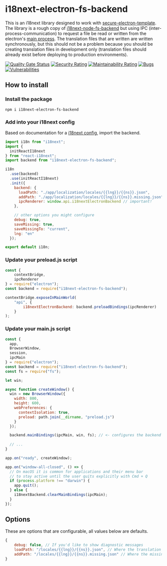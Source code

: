 # i18next-electron-fs-backend
This is an i18next library designed to work with [secure-electron-template](https://github.com/reZach/secure-electron-template). The library is a rough copy of [i18next-node-fs-backend](https://github.com/i18next/i18next-node-fs-backend) but using IPC (inter-process-communication) to request a file be read or written from the electron's [main process](https://electronjs.org/docs/api/ipc-main). The translation files that are written are written synchronously, but this should not be a problem because you should be creating translation files in development only (translation files should already exist before deploying to production environments).

[![Quality Gate Status](https://sonarcloud.io/api/project_badges/measure?project=reZach_i18next-electron-fs-backend&metric=alert_status)](https://sonarcloud.io/dashboard?id=reZach_i18next-electron-fs-backend)
[![Security Rating](https://sonarcloud.io/api/project_badges/measure?project=reZach_i18next-electron-fs-backend&metric=security_rating)](https://sonarcloud.io/dashboard?id=reZach_i18next-electron-fs-backend)
[![Maintainability Rating](https://sonarcloud.io/api/project_badges/measure?project=reZach_i18next-electron-fs-backend&metric=sqale_rating)](https://sonarcloud.io/dashboard?id=reZach_i18next-electron-fs-backend)
[![Bugs](https://sonarcloud.io/api/project_badges/measure?project=reZach_i18next-electron-fs-backend&metric=bugs)](https://sonarcloud.io/dashboard?id=reZach_i18next-electron-fs-backend)
[![Vulnerabilities](https://sonarcloud.io/api/project_badges/measure?project=reZach_i18next-electron-fs-backend&metric=vulnerabilities)](https://sonarcloud.io/dashboard?id=reZach_i18next-electron-fs-backend)

## How to install

### Install the package
`npm i i18next-electron-fs-backend`

### Add into your i18next config
Based on documentation for a [i18next config](https://www.i18next.com/how-to/add-or-load-translations#load-using-a-backend-plugin), import the backend.
```javascript
import i18n from "i18next";
import {
  initReactI18next
} from "react-i18next";
import backend from "i18next-electron-fs-backend";

i18n
  .use(backend)
  .use(initReactI18next)
  .init({
    backend: {
      loadPath: "./app/localization/locales/{{lng}}/{{ns}}.json",
      addPath: "./app/localization/locales/{{lng}}/{{ns}}.missing.json",
      ipcRenderer: window.api.i18nextElectronBackend // important!
    },

    // other options you might configure
    debug: true,
    saveMissing: true,
    saveMissingTo: "current",
    lng: "en"
  });

export default i18n;
```

### Update your preload.js script
```javascript
const {
    contextBridge,
    ipcRenderer
} = require("electron");
const backend = require("i18next-electron-fs-backend");

contextBridge.exposeInMainWorld(
    "api", {
        i18nextElectronBackend: backend.preloadBindings(ipcRenderer)
    }
);
```

### Update your main.js script
```javascript
const {
  app,
  BrowserWindow,
  session,
  ipcMain
} = require("electron");
const backend = require("i18next-electron-fs-backend");
const fs = require("fs");

let win;

async function createWindow() {  
  win = new BrowserWindow({
    width: 800,
    height: 600,
    webPreferences: {
      contextIsolation: true,
      preload: path.join(__dirname, "preload.js")
    }
  });

  backend.mainBindings(ipcMain, win, fs); // <- configures the backend
  
  // ...
}

app.on("ready", createWindow);

app.on("window-all-closed", () => {
  // On macOS it is common for applications and their menu bar
  // to stay active until the user quits explicitly with Cmd + Q
  if (process.platform !== "darwin") {
    app.quit();
  } else {
    i18nextBackend.clearMainBindings(ipcMain);
  }
});
```

## Options
These are options that are configurable, all values below are defaults.
```javascript
{
    debug: false, // If you'd like to show diagnostic messages
    loadPath: "/locales/{{lng}}/{{ns}}.json", // Where the translation files get loaded from
    addPath: "/locales/{{lng}}/{{ns}}.missing.json" // Where the missing translation files get generated    
}
```